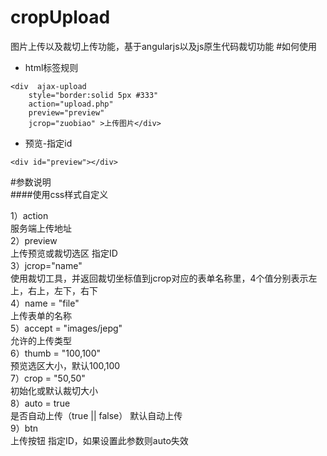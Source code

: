 # cropUpload
图片上传以及裁切上传功能，基于angularjs以及js原生代码裁切功能
#如何使用
* html标签规则
```
<div  ajax-upload                     
    style="border:solid 5px #333"    
    action="upload.php" 
    preview="preview" 
    jcrop="zuobiao" >上传图片</div>
```    
* 预览-指定id
```
<div id="preview"></div>
```
#参数说明   
####使用css样式自定义
>
1）action  
    服务端上传地址  
2）preview    
   上传预览或裁切选区 指定ID   
3）jcrop="name"  
   使用裁切工具，并返回裁切坐标值到jcrop对应的表单名称里，4个值分别表示左上，右上，左下，右下  
4）name = "file"  
   上传表单的名称  
5）accept = "images/jepg"  
   允许的上传类型  
6）thumb = "100,100"  
    预览选区大小，默认100,100  
7）crop = "50,50"  
初始化或默认裁切大小  
8）auto = true  
是否自动上传（true || false）  默认自动上传  
9）btn  
上传按钮 指定ID，如果设置此参数则auto失效  
